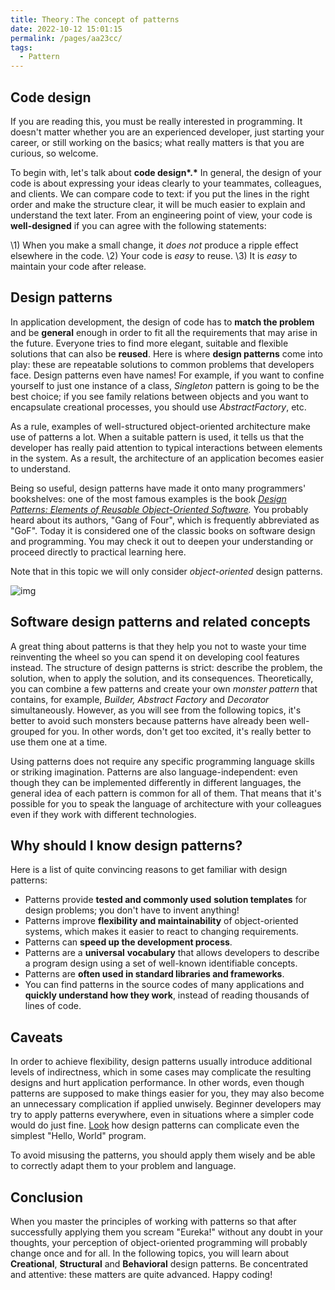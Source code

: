 ```yaml
---
title: Theory：The concept of patterns
date: 2022-10-12 15:01:15
permalink: /pages/aa23cc/
tags:
  - Pattern
---
```

## Code design

If you are reading this, you must be really interested in programming. It doesn't matter whether you are an experienced developer, just starting your career, or still working on the basics; what really matters is that you are curious, so welcome.

To begin with, let's talk about **code design\*.\*** In general, the design of your code is about expressing your ideas clearly to your teammates, colleagues, and clients. We can compare code to text: if you put the lines in the right order and make the structure clear, it will be much easier to explain and understand the text later. From an engineering point of view, your code is **well-designed** if you can agree with the following statements:

\1) When you make a small change, it *does not* produce a ripple effect elsewhere in the code.
\2) Your code is *easy* to reuse.
\3) It is *easy* to maintain your code after release.

## Design patterns

In application development, the design of code has to **match the problem** and be **general** enough in order to fit all the requirements that may arise in the future. Everyone tries to find more elegant, suitable and flexible solutions that can also be **reused**. Here is where **design patterns** come into play: these are repeatable solutions to common problems that developers face. Design patterns even have names! For example, if you want to confine yourself to just one instance of a class, *Singleton* pattern is going to be the best choice; if you see family relations between objects and you want to encapsulate creational processes, you should use *AbstractFactory*, etc.

As a rule, examples of well-structured object-oriented architecture make use of patterns a lot. When a suitable pattern is used, it tells us that the developer has really paid attention to typical interactions between elements in the system. As a result, the architecture of an application becomes easier to understand.

Being so useful, design patterns have made it onto many programmers' bookshelves: one of the most famous examples is the book *[Design Patterns: Elements of Reusable Object-Oriented Software](https://en.wikipedia.org/wiki/Design_Patterns_(book)).* You probably heard about its authors, "Gang of Four", which is frequently abbreviated as "GoF". Today it is considered one of the classic books on software design and programming. You may check it out to deepen your understanding or proceed directly to practical learning here.

Note that in this topic we will only consider *object-oriented* design patterns.



![img](https://ucarecdn.com/e744e11f-39b7-4f17-ae9d-82ec51812738/)

## Software design patterns and related concepts

A great thing about patterns is that they help you not to waste your time reinventing the wheel so you can spend it on developing cool features instead. The structure of design patterns is strict: describe the problem, the solution, when to apply the solution, and its consequences. Theoretically, you can combine a few patterns and create your own *monster pattern* that contains, for example, *Builder, Abstract Factory* and *Decorator* simultaneously. However, as you will see from the following topics, it's better to avoid such monsters because patterns have already been well-grouped for you. In other words, don't get too excited, it's really better to use them one at a time.

Using patterns does not require any specific programming language skills or striking imagination. Patterns are also language-independent: even though they can be implemented differently in different languages, the general idea of each pattern is common for all of them. That means that it's possible for you to speak the language of architecture with your colleagues even if they work with different technologies.

## Why should I know design patterns?

Here is a list of quite convincing reasons to get familiar with design patterns:

- Patterns provide **tested and commonly used** **solution templates** for design problems; you don't have to invent anything!
- Patterns improve **flexibility and maintainability** of object-oriented systems, which makes it easier to react to changing requirements.
- Patterns can **speed up the development process**.
- Patterns are a **universal** **vocabulary** that allows developers to describe a program design using a set of well-known identifiable concepts.
- Patterns are **often used in standard libraries and frameworks**.
- You can find patterns in the source codes of many applications and **quickly understand how they work**, instead of reading thousands of lines of code.

## Caveats

In order to achieve flexibility, design patterns usually introduce additional levels of indirectness, which in some cases may complicate the resulting designs and hurt application performance. In other words, even though patterns are supposed to make things easier for you, they may also become an unnecessary complication if applied unwisely. Beginner developers may try to apply patterns everywhere, even in situations where a simpler code would do just fine. [Look](https://taskinoor.wordpress.com/2011/09/21/the-abuse-of-design-patterns-in-writing-a-hello-world-program/) how design patterns can complicate even the simplest "Hello, World" program.

To avoid misusing the patterns, you should apply them wisely and be able to correctly adapt them to your problem and language.

## Conclusion

When you master the principles of working with patterns so that after successfully applying them you scream "Eureka!" without any doubt in your thoughts, your perception of object-oriented programming will probably change once and for all. In the following topics, you will learn about **Creational**, **Structural** and **Behavioral** design patterns. Be concentrated and attentive: these matters are quite advanced. Happy coding!